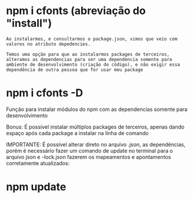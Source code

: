 # npm i cfonts (abreviação do "install")

    Ao instalarmos, e consultarmos o package.json, vimos que veio com valores no atributo depedencies.

    Temos uma opção para que ao instalarmos packages de terceiros, alteramos as dependencias para ser uma dependencia somente para ambiente de desenvolvimento (criação do código), e não exigir essa dependência de outra pessoa que for usar meu package 

# npm i cfonts -D 
Função para instalar módulos do npm com as dependencias somente para desenvolvimento



Bonus:
É possível instalar múltiplos packages de terceiros, apenas dando espaço após cada package a instalar na linha de comando


IMPORTANTE:
É possível alterar direto no arquivo .json, as dependências, porém é necessário fazer um comando de update no terminal para o arquivo json e -lock.json fazerem os mapeamentos e apontamentos corretamente atualizados:
# npm update


